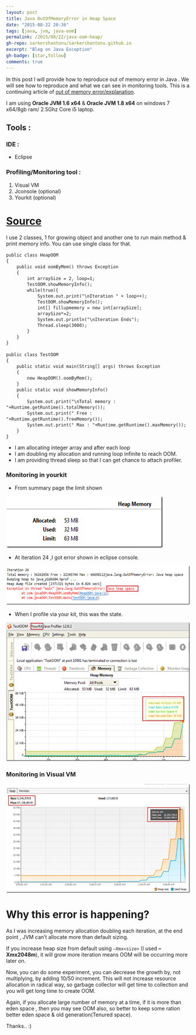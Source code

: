 ```yaml
---
layout: post
title: Java OutOfMemoryError in Heap Space
date: "2015-08-22 20:36"
tags: [java, jvm, java-oom]
permalink: /2015/08/22/java-oom-heap/
gh-repo: sarkershantonu/sarkershantonu.github.io
excerpt: "Blog on Java Exception"
gh-badge: [star,follow]
comments: true
---
```

In this post I will provide how to reproduce out of memory error in Java . We will see how to reproduce and what we can see in monitoring tools. This is a continuing article of [out of memory error/explanation](https://sarkershantonu.github.io/2015/08/21/java-oom-why/).  

I am using **Oracle JVM 1.6 x64** & **Oracle JVM 1.8 x64** on windows 7 x64/8gb ram/ 2.5Ghz Core i5 laptop. 

## Tools : 

### IDE : 
- Eclipse

### Profiling/Monitoring tool :
1. Visual VM
2. Jconsole (optional)
3. Yourkit (optional)

# [Source](https://github.com/sarkershantonu/jvm-novice-to-advance/tree/master/java-out-of-memory/src/main/java/org/automation/oom/heap)
I use 2 classes, 1 for growing object and another one to run main method & print memory info. You can use single class for that.

```
public class HeapOOM 
{ 
    public void oomByMem() throws Exception 
    { 
        int arraySize = 2, loop=1; 
        TestOOM.showMemoryInfo(); 
        while(true){ 
            System.out.print("\nIteration " + loop++); 
            TestOOM.showMemoryInfo(); 
            int[] fillupmemory = new int[arraySize]; 
            arraySize*=2; 
            System.out.println("\nIteration Ends"); 
            Thread.sleep(3000); 
        } 
    } 
}
 
public class TestOOM 
{ 
    public static void main(String[] args) throws Exception 
    { 
        new HeapOOM().oomByMem(); 
    } 
    public static void showMemoryInfo() 
    { 
        System.out.print("\nTotal memory : "+Runtime.getRuntime().totalMemory());
        System.out.print(" Free : "+Runtime.getRuntime().freeMemory()); 
        System.out.print(" Max : "+Runtime.getRuntime().maxMemory()); 
    } 
}
```

- I am allocating integer array and after each loop
- I am doubling my allocation and running loop infinite to reach OOM. 
- I am providing thread sleep so that I can get chance to attach profiler.

### Monitoring in yourkit
- From summary page the limit shown

![heap-yourkit](/images/java/jvm/oom/heap-yorkit-summary.png)

- At iteration 24 ,I got error shown in eclipse console.

![image-error-occurs](/images/java/jvm/oom/heap-error.png)

- When I profile via your kit, this was the state.

![image-yourkit-state](/images/java/jvm/oom/heap-yorkit-heap-summary.png)

### Monitoring in Visual VM

![image-visualvm-state](/images/java/jvm/oom/heap-visualvm-heap-summary.png)

# Why this error is happening? 
As I was increasing memory allocation doubling each iteration, at the end point , JVM can’t allocate more than default sizing. 

If you increase heap size from default using ```–Xmx<size>``` (I used **–Xmx2048m**), it will grow more iteration means OOM will be occurring more later on.

Now, you can do some experiment, you can decrease the growth by, not multiplying, by adding 10/50 increment. This will not increase resource allocation in radical way, so garbage collector will get time to collection and you will get long time to create OOM.

Again, if you allocate large number of memory at a time, if it is more than eden space , then you may see OOM also, so better to keep some ration better eden space & old generation(Tenured space).

Thanks.. :)